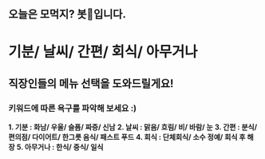 ## 오늘은 모먹지? 봇🤖입니다.



# 기분/ 날씨/ 간편/ 회식/ 아무거나 
## 직장인들의 메뉴 선택을 도와드릴게요!






### 키워드에 따른 욕구를 파악해 보세요 :) 



**1. 기분 : 화남/ 우울/ 슬픔/ 짜증/ 신남**
**2. 날씨 : 맑음/ 흐림/ 비/ 바람/ 눈**
**3. 간편 : 분식/ 편의점/ 다이어트/ 한그릇 음식/ 패스트 푸드**
**4. 회식 : 단체회식/ 소수 정예/ 회식 후 해장**
**5. 아무거나 : 한식/ 중식/ 일식** 






